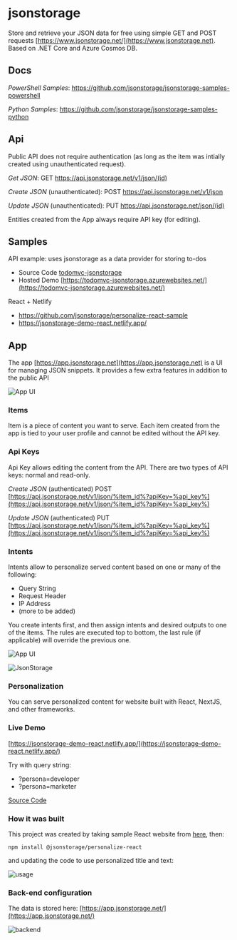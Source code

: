 # jsonstorage

Store and retrieve your JSON data for free using simple GET and POST requests [https://www.jsonstorage.net/](https://www.jsonstorage.net). Based on .NET Core and Azure Cosmos DB.

## Docs

*PowerShell Samples*:
https://github.com/jsonstorage/jsonstorage-samples-powershell

*Python Samples*:
https://github.com/jsonstorage/jsonstorage-samples-python

## Api

Public API does not require authentication (as long as the item was intially created using unauthenticated request).

*Get JSON*:
GET https://api.jsonstorage.net/v1/json/(id)

*Create JSON* (unauthenticated):
POST https://api.jsonstorage.net/v1/json

*Update JSON* (unauthenticated):
PUT https://api.jsonstorage.net/json/(id)

Entities created from the App always require API key (for editing).

## Samples

API example: uses jsonstorage as a data provider for storing to-dos
* Source Code [todomvc-jsonstorage](https://github.com/adoprog/todomvc-angular2-jsonstorage)
* Hosted Demo [https://todomvc-jsonstorage.azurewebsites.net/](https://todomvc-jsonstorage.azurewebsites.net/)

React + Netlify
* https://github.com/jsonstorage/personalize-react-sample
* https://jsonstorage-demo-react.netlify.app/

## App

The app [https://app.jsonstorage.net](https://app.jsonstorage.net) is a UI for managing JSON snippets. It provides a few extra features in addition to the public API

![App UI](/docs/images/app.png)

### Items

Item is a piece of content you want to serve. Each item created from the app is tied to your user profile and cannot be edited without the API key.

### Api Keys

Api Key allows editing the content from the API. There are two types of API keys: normal and read-only.

*Create JSON* (authenticated)
POST [https://api.jsonstorage.net/v1/json/%item_id%?apiKey=%api_key%](https://api.jsonstorage.net/v1/json/%item_id%?apiKey=%api_key%)

*Update JSON* (authenticated)
PUT [https://api.jsonstorage.net/v1/json/%item_id%?apiKey=%api_key%](https://api.jsonstorage.net/v1/json/%item_id%?apiKey=%api_key%)

### Intents

Intents allow to personalize served content based on one or many of the following:

* Query String
* Request Header
* IP Address
* (more to be added)

You create intents first, and then assign intents and desired outputs to one of the items. The rules are executed top to bottom, the last rule (if applicable) will override the previous one.

![App UI](/docs/images/virtual.png)

![JsonStorage](https://2.bp.blogspot.com/-iMkQcOCzFcs/WJI4rcHrLyI/AAAAAAAAEM4/Hcggu0JjauEY7NUpqioZIofZFyyuX1ffwCLcB/s1600/Plan.png)

### Personalization

You can serve personalized content for website built with React, NextJS, and other frameworks.

### Live Demo

[https://jsonstorage-demo-react.netlify.app/](https://jsonstorage-demo-react.netlify.app/)

Try with query string:

* ?persona=developer
* ?persona=marketer

[Source Code](https://github.com/adoprog/jsonstorage-demo-react)

### How it was built

This project was created by taking sample React website from [here](https://github.com/issaafalkattan/React-Landing-Page-Template), then:

```npm install @jsonstorage/personalize-react```

and updating the code to use personalized title and text:

![usage](/docs/images/usage.PNG)

### Back-end configuration

The data is stored here: [https://app.jsonstorage.net/](https://app.jsonstorage.net/)

![backend](/docs/images//backend.PNG)
